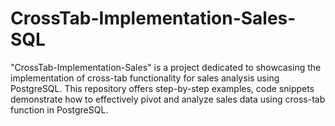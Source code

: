 # CrossTab-Implementation-Sales-SQL
"CrossTab-Implementation-Sales" is a project dedicated to showcasing the implementation of cross-tab functionality for sales analysis using PostgreSQL. This repository offers step-by-step examples, code snippets demonstrate how to effectively pivot and analyze sales data using cross-tab function in PostgreSQL.
